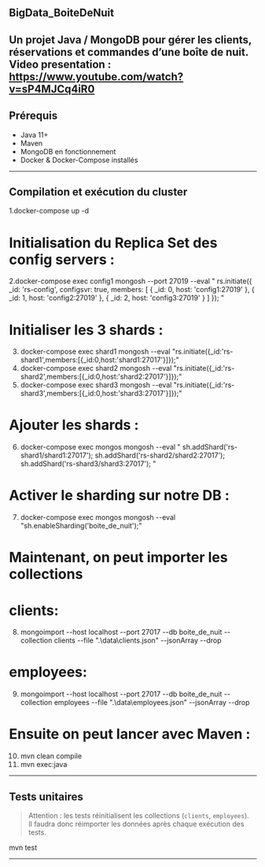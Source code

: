 ## BigData_BoiteDeNuit

Un projet Java / MongoDB pour gérer les clients, réservations et commandes d’une boîte de nuit.
Video presentation : https://www.youtube.com/watch?v=sP4MJCq4iR0
---

## Prérequis

- Java 11+  
- Maven  
- MongoDB en fonctionnement
- Docker & Docker-Compose installés


---


## Compilation et exécution du cluster 

1.docker-compose up -d

# Initialisation du Replica Set des config servers :
2.docker-compose exec config1 mongosh --port 27019 --eval " rs.initiate({ _id: 'rs-config', configsvr: true, members: [ { _id: 0, host: 'config1:27019' }, { _id: 1, host: 'config2:27019' }, { _id: 2, host: 'config3:27019' } ] }); "

# Initialiser les 3 shards : 
3. docker-compose exec shard1 mongosh --eval "rs.initiate({_id:'rs-shard1',members:[{_id:0,host:'shard1:27017'}]});"
4. docker-compose exec shard2 mongosh --eval "rs.initiate({_id:'rs-shard2',members:[{_id:0,host:'shard2:27017'}]});"
5. docker-compose exec shard3 mongosh --eval "rs.initiate({_id:'rs-shard3',members:[{_id:0,host:'shard3:27017'}]});"

# Ajouter les shards : 
6. docker-compose exec mongos mongosh --eval " sh.addShard('rs-shard1/shard1:27017'); sh.addShard('rs-shard2/shard2:27017'); sh.addShard('rs-shard3/shard3:27017'); "

# Activer le sharding sur notre DB :
7. docker-compose exec mongos mongosh --eval "sh.enableSharding('boite_de_nuit');"



# Maintenant, on peut importer les collections

# clients:
8. mongoimport --host localhost --port 27017 --db boite_de_nuit --collection clients --file ".\data\clients.json" --jsonArray --drop

# employees:
9. mongoimport --host localhost --port 27017 --db boite_de_nuit --collection employees --file ".\data\employees.json" --jsonArray --drop

# Ensuite on peut lancer avec Maven : 

10. mvn clean compile
11. mvn exec:java



---

## Tests unitaires

> Attention : les tests réinitialisent les collections (`clients`, `employees`).  
> Il faudra donc réimporter les données après chaque exécution des tests.

mvn test

---


